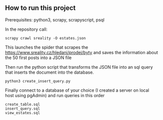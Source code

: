 ## How to run this project

Prerequisites: python3, scrapy, scrapyscript, psql

In the repository call:
```
scrapy crawl sreality -O estates.json
```
This launches the spider that scrapes the https://www.sreality.cz/hledani/prodej/byty
and saves the information about the 50 first posts into a JSON file

Then run the python script that transforms the JSON file into an sql query 
that inserts the document into the database.
```
python3 create_insert_query.py
```

Finally connect to a database of your choice (I created a server on local host using pgAdmin)
and run queries in this order
```
create_table.sql
insert_query.sql
view_estates.sql
```